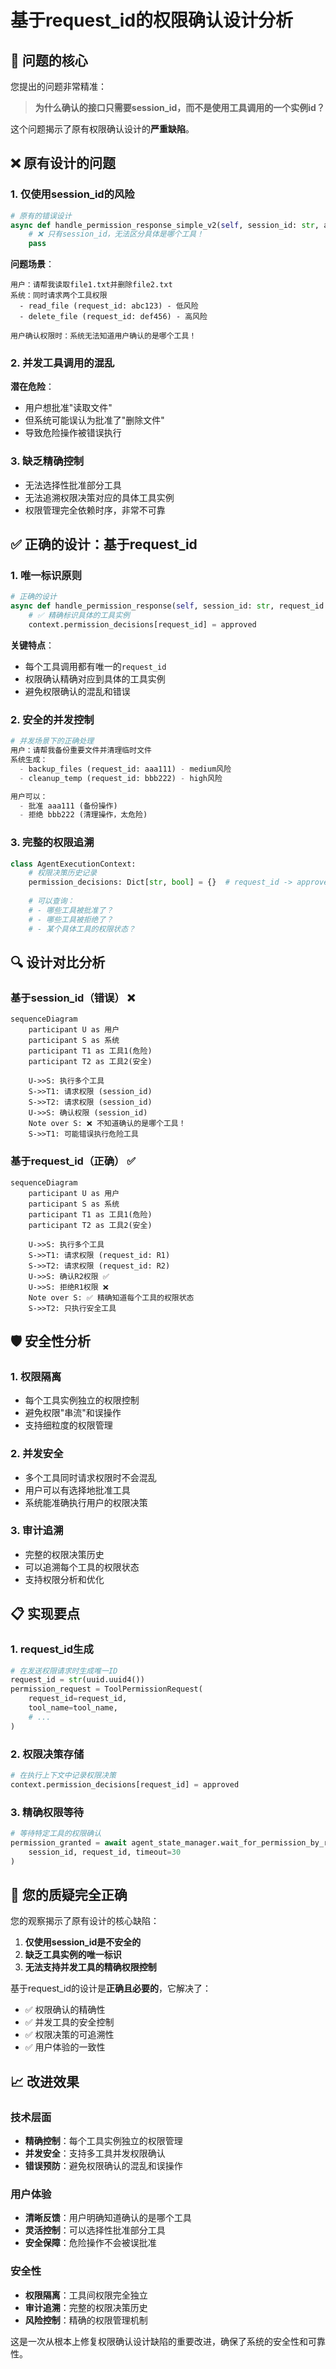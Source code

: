 # 基于request_id的权限确认设计分析

## 🎯 问题的核心

您提出的问题非常精准：

> **为什么确认的接口只需要session_id，而不是使用工具调用的一个实例id？**

这个问题揭示了原有权限确认设计的**严重缺陷**。

## ❌ 原有设计的问题

### 1. **仅使用session_id的风险**

```python
# 原有的错误设计
async def handle_permission_response_simple_v2(self, session_id: str, approved: bool):
    # ❌ 只有session_id，无法区分具体是哪个工具！
    pass
```

**问题场景**：
```
用户：请帮我读取file1.txt并删除file2.txt
系统：同时请求两个工具权限
  - read_file (request_id: abc123) - 低风险
  - delete_file (request_id: def456) - 高风险

用户确认权限时：系统无法知道用户确认的是哪个工具！
```

### 2. **并发工具调用的混乱**

**潜在危险**：
- 用户想批准"读取文件"
- 但系统可能误认为批准了"删除文件"
- 导致危险操作被错误执行

### 3. **缺乏精确控制**

- 无法选择性批准部分工具
- 无法追溯权限决策对应的具体工具实例
- 权限管理完全依赖时序，非常不可靠

## ✅ 正确的设计：基于request_id

### 1. **唯一标识原则**

```python
# 正确的设计
async def handle_permission_response(self, session_id: str, request_id: str, approved: bool):
    # ✅ 精确标识具体的工具实例
    context.permission_decisions[request_id] = approved
```

**关键特点**：
- 每个工具调用都有唯一的`request_id`
- 权限确认精确对应到具体的工具实例
- 避免权限确认的混乱和错误

### 2. **安全的并发控制**

```python
# 并发场景下的正确处理
用户：请帮我备份重要文件并清理临时文件
系统生成：
  - backup_files (request_id: aaa111) - medium风险
  - cleanup_temp (request_id: bbb222) - high风险

用户可以：
  - 批准 aaa111 (备份操作)
  - 拒绝 bbb222 (清理操作，太危险)
```

### 3. **完整的权限追溯**

```python
class AgentExecutionContext:
    # 权限决策历史记录
    permission_decisions: Dict[str, bool] = {}  # request_id -> approved
    
    # 可以查询：
    # - 哪些工具被批准了？
    # - 哪些工具被拒绝了？ 
    # - 某个具体工具的权限状态？
```

## 🔍 设计对比分析

### 基于session_id（错误） ❌

```mermaid
sequenceDiagram
    participant U as 用户
    participant S as 系统
    participant T1 as 工具1(危险)
    participant T2 as 工具2(安全)
    
    U->>S: 执行多个工具
    S->>T1: 请求权限 (session_id)
    S->>T2: 请求权限 (session_id)
    U->>S: 确认权限 (session_id) 
    Note over S: ❌ 不知道确认的是哪个工具！
    S->>T1: 可能错误执行危险工具
```

### 基于request_id（正确） ✅

```mermaid
sequenceDiagram
    participant U as 用户
    participant S as 系统
    participant T1 as 工具1(危险)
    participant T2 as 工具2(安全)
    
    U->>S: 执行多个工具
    S->>T1: 请求权限 (request_id: R1)
    S->>T2: 请求权限 (request_id: R2)
    U->>S: 确认R2权限 ✅
    U->>S: 拒绝R1权限 ❌
    Note over S: ✅ 精确知道每个工具的权限状态
    S->>T2: 只执行安全工具
```

## 🛡️ 安全性分析

### 1. **权限隔离**
- 每个工具实例独立的权限控制
- 避免权限"串流"和误操作
- 支持细粒度的权限管理

### 2. **并发安全**
- 多个工具同时请求权限时不会混乱
- 用户可以有选择地批准工具
- 系统能准确执行用户的权限决策

### 3. **审计追溯**
- 完整的权限决策历史
- 可以追溯每个工具的权限状态
- 支持权限分析和优化

## 📋 实现要点

### 1. **request_id生成**
```python
# 在发送权限请求时生成唯一ID
request_id = str(uuid.uuid4())
permission_request = ToolPermissionRequest(
    request_id=request_id,
    tool_name=tool_name,
    # ...
)
```

### 2. **权限决策存储**
```python
# 在执行上下文中记录权限决策
context.permission_decisions[request_id] = approved
```

### 3. **精确权限等待**
```python
# 等待特定工具的权限确认
permission_granted = await agent_state_manager.wait_for_permission_by_request_id(
    session_id, request_id, timeout=30
)
```

## 🎯 您的质疑完全正确

您的观察揭示了原有设计的核心缺陷：

1. **仅使用session_id是不安全的**
2. **缺乏工具实例的唯一标识**  
3. **无法支持并发工具的精确权限控制**

基于request_id的设计是**正确且必要的**，它解决了：
- ✅ 权限确认的精确性
- ✅ 并发工具的安全控制
- ✅ 权限决策的可追溯性
- ✅ 用户体验的一致性

## 📈 改进效果

### 技术层面
- **精确控制**：每个工具实例独立的权限管理
- **并发安全**：支持多工具并发权限确认
- **错误预防**：避免权限确认的混乱和误操作

### 用户体验
- **清晰反馈**：用户明确知道确认的是哪个工具
- **灵活控制**：可以选择性批准部分工具
- **安全保障**：危险操作不会被误批准

### 安全性
- **权限隔离**：工具间权限完全独立
- **审计追溯**：完整的权限决策历史
- **风险控制**：精确的权限管理机制

这是一次从根本上修复权限确认设计缺陷的重要改进，确保了系统的安全性和可靠性。 